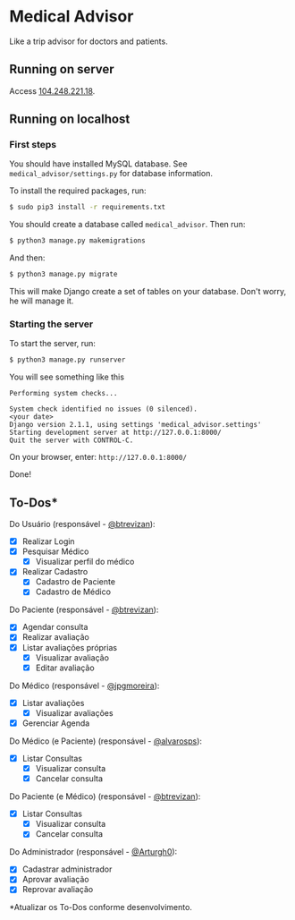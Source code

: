 # Medical Advisor
Like a trip advisor for doctors and patients.

## Running on server
Access [104.248.221.18](http://104.248.221.18).

## Running on localhost

### First steps
You should have installed MySQL database. See `medical_advisor/settings.py` for database information.

To install the required packages, run:
```bash
$ sudo pip3 install -r requirements.txt
```

You should create a database called `medical_advisor`. Then run:
```bash
$ python3 manage.py makemigrations
```
And then:
```bash
$ python3 manage.py migrate
```
This will make Django create a set of tables on your database. Don't worry, he will manage it.

### Starting the server
To start the server, run:
```bash
$ python3 manage.py runserver
```
You will see something like this
```
Performing system checks...

System check identified no issues (0 silenced).
<your date>
Django version 2.1.1, using settings 'medical_advisor.settings'
Starting development server at http://127.0.0.1:8000/
Quit the server with CONTROL-C.
```

On your browser, enter: `http://127.0.0.1:8000/`

Done!

## To-Dos*
Do Usuário (responsável - [@btrevizan](http://github.com/btrevizan)):
- [x] Realizar Login
- [x] Pesquisar Médico
    - [x] Visualizar perfil do médico
- [x] Realizar Cadastro
    - [x] Cadastro de Paciente
    - [x] Cadastro de Médico

Do Paciente (responsável - [@btrevizan](http://github.com/btrevizan)):
- [x] Agendar consulta
- [x] Realizar avaliação
- [x] Listar avaliações próprias
    - [x] Visualizar avaliação 
    - [x] Editar avaliação

Do Médico (responsável - [@jpgmoreira](http://github.com/jpgmoreira)):
- [x] Listar avaliações
    - [x] Visualizar avaliações
- [x] Gerenciar Agenda

Do Médico (e Paciente) (responsável - [@alvarosps](http://github.com/alvarosps)):
- [x] Listar Consultas
    - [x] Visualizar consulta
    - [x] Cancelar consulta
    
Do Paciente (e Médico) (responsável - [@btrevizan](http://github.com/btrevizan)):
- [x] Listar Consultas
    - [x] Visualizar consulta
    - [x] Cancelar consulta

Do Administrador (responsável - [@Arturgh0](http://github.com/Arturgh0)):
- [x] Cadastrar administrador
- [x] Aprovar avaliação
- [x] Reprovar avaliação

*Atualizar os To-Dos conforme desenvolvimento.